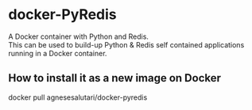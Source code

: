 # docker-PyRedis
A Docker container with Python and Redis.
</br>This can be used to build-up Python & Redis self contained applications running in a Docker container.

## How to install it as a new image on Docker
docker pull agnesesalutari/docker-pyredis
